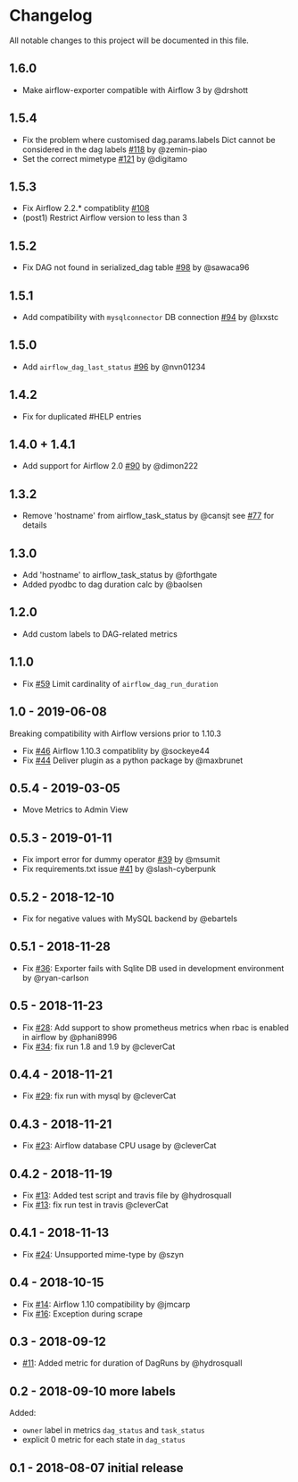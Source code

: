 # Changelog
All notable changes to this project will be documented in this file.

## 1.6.0

- Make airflow-exporter compatible with Airflow 3 by @drshott

## 1.5.4

- Fix the problem where customised dag.params.labels Dict cannot be considered
  in the dag labels [#118](https://github.com/epoch8/airflow-exporter/pull/118)
  by @zemin-piao
- Set the correct mimetype
  [#121](https://github.com/epoch8/airflow-exporter/pull/121) by @digitamo

## 1.5.3

- Fix Airflow 2.2.* compatiblity
  [#108](https://github.com/epoch8/airflow-exporter/issues/108)
- (post1) Restrict Airflow version to less than 3

## 1.5.2

- Fix DAG not found in serialized_dag table
  [#98](https://github.com/epoch8/airflow-exporter/issues/98) by @sawaca96

## 1.5.1

- Add compatibility with `mysqlconnector` DB connection
  [#94](https://github.com/epoch8/airflow-exporter/pull/94) by @lxxstc

## 1.5.0

- Add `airflow_dag_last_status`
  [#96](https://github.com/epoch8/airflow-exporter/pull/96) by @nvn01234

## 1.4.2

- Fix for duplicated #HELP entries

## 1.4.0 + 1.4.1

- Add support for Airflow 2.0
  [#90](https://github.com/epoch8/airflow-exporter/pull/90) by @dimon222

## 1.3.2

- Remove 'hostname' from airflow_task_status by @cansjt see
  [#77](https://github.com/epoch8/airflow-exporter/issues/77) for details

## 1.3.0

- Add 'hostname' to airflow_task_status by @forthgate
- Added pyodbc to dag duration calc by @baolsen

## 1.2.0

- Add custom labels to DAG-related metrics

## 1.1.0

- Fix [#59](https://github.com/epoch8/airflow-exporter/issues/59) Limit
  cardinality of `airflow_dag_run_duration`

## 1.0 - 2019-06-08

Breaking compatibility with Airflow versions prior to 1.10.3

- Fix [#46](https://github.com/epoch8/airflow-exporter/issues/46) Airflow 1.10.3
  compatiblity by @sockeye44
- Fix [#44](https://github.com/epoch8/airflow-exporter/issues/44) Deliver plugin
  as a python package by @maxbrunet

## 0.5.4 - 2019-03-05

- Move Metrics to Admin View

## 0.5.3 - 2019-01-11

- Fix import error for dummy operator
  [#39](https://github.com/epoch8/airflow-exporter/pull/39) by @msumit
- Fix requirements.txt issue
  [#41](https://github.com/epoch8/airflow-exporter/pull/41) by @slash-cyberpunk

## 0.5.2 - 2018-12-10

- Fix for negative values with MySQL backend by @ebartels

## 0.5.1 - 2018-11-28

- Fix [#36](https://github.com/epoch8/airflow-exporter/issues/36): Exporter
  fails with Sqlite DB used in development environment by @ryan-carlson

## 0.5 - 2018-11-23

- Fix [#28](https://github.com/epoch8/airflow-exporter/issues/28): Add support
  to show prometheus metrics when rbac is enabled in airflow by @phani8996
- Fix [#34](https://github.com/epoch8/airflow-exporter/issues/34): fix run 1.8
  and 1.9 by @cleverCat

## 0.4.4 - 2018-11-21

- Fix [#29](https://github.com/epoch8/airflow-exporter/issues/29): fix run with
  mysql by @cleverCat

## 0.4.3 - 2018-11-21

- Fix [#23](https://github.com/epoch8/airflow-exporter/issues/23): Airflow
  database CPU usage by @cleverCat

## 0.4.2 - 2018-11-19

- Fix [#13](https://github.com/epoch8/airflow-exporter/pull/20): Added test
  script and travis file by @hydrosquall
- Fix [#13](https://github.com/epoch8/airflow-exporter/pull/27): fix run test in
  travis @cleverCat

## 0.4.1 - 2018-11-13

- Fix [#24](https://github.com/epoch8/airflow-exporter/issues/24): Unsupported
  mime-type by @szyn

## 0.4 - 2018-10-15

- Fix [#14](https://github.com/epoch8/airflow-exporter/issues/14): Airflow 1.10
  compatibility by @jmcarp
- Fix [#16](https://github.com/epoch8/airflow-exporter/issues/16): Exception
  during scrape

## 0.3 - 2018-09-12

- [#11](https://github.com/epoch8/airflow-exporter/pull/11): Added metric for
  duration of DagRuns by @hydrosquall

## 0.2 - 2018-09-10 more labels

Added:
- `owner` label in metrics `dag_status` and `task_status`
- explicit 0 metric for each state in `dag_status`

## 0.1 - 2018-08-07 initial release
